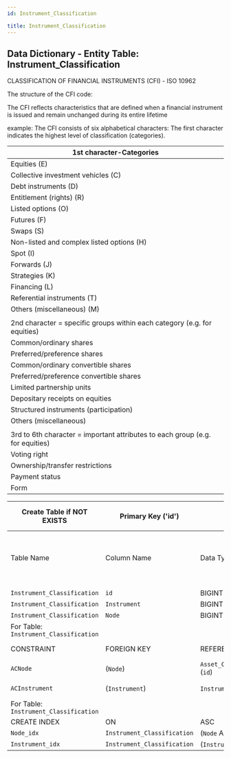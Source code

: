 ```yaml
---
id: Instrument_Classification

title: Instrument_Classification
---
```


## Data Dictionary - Entity Table: Instrument_Classification

CLASSIFICATION OF FINANCIAL INSTRUMENTS (CFI) - ISO 10962

The structure of the CFI code:

The CFI reflects characteristics that are defined when a financial instrument is issued and remain unchanged during its entire lifetime

example:
The CFI consists of six alphabetical characters: The first character indicates the highest level of classification (categories).

| 1st character-Categories | 
|---|
|Equities (E)|
|Collective investment vehicles (C)|
|Debt instruments (D)|
|Entitlement (rights) (R)|
|Listed options (O)|
|Futures (F)|
|Swaps (S)|
|Non-listed and complex listed options (H)|
|Spot (I)|
|Forwards (J)|
|Strategies (K)|
|Financing (L)|
|Referential instruments (T)|
|Others (miscellaneous) (M)|
||
|2nd character = specific groups within each category (e.g. for equities)|
|Common/ordinary shares|
|Preferred/preference shares|
|Common/ordinary convertible shares|
|Preferred/preference convertible shares|
|Limited partnership units|
|Depositary receipts on equities|
|Structured instruments (participation)|
|Others (miscellaneous)|
||
|3rd to 6th character = important attributes to each group (e.g. for equities)|
|Voting right|
|Ownership/transfer restrictions|
|Payment status|
|Form|

| Create Table if NOT EXISTS| Primary Key ('id')|.|ENGINE = InnoDB|.|
|---|---|---|---|---|
|Table Name |Column Name|Data Type|PK Primary Key, NN-Not Null, Null|.|
||
|`Instrument_Classification` |`id`|BIGINT(12)|PK, NN|.|
|`Instrument_Classification` |`Instrument`|BIGINT(12)|NULL|.|
|`Instrument_Classification` |`Node`|BIGINT(12)|NULL|.|
|For Table: `Instrument_Classification` |
|CONSTRAINT|FOREIGN KEY|REFERENCES|ON DELETE|ON UPDATE|
|`ACNode`|(`Node`)|`Asset_Classification_Node` (`id`)| NO ACTION|NO ACTION|
|`ACInstrument`|(`Instrument`)|`Instrument` (`id`)| NO ACTION|NO ACTION|
|For Table: `Instrument_Classification` |
|CREATE INDEX|ON|ASC|VISABLE|.|
|`Node_idx`|`Instrument_Classification`| (`Node` ASC)| VISIBLE|.|
|`Instrument_idx` |`Instrument_Classification`| (`Instrument` ASC)| VISIBLE|.|

